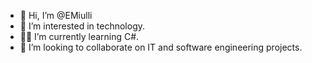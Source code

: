 - 👋 Hi, I’m @EMiulli
- 💙 I’m interested in technology.
- 👨‍🎓 I’m currently learning C#.
- 👀 I’m looking to collaborate on IT and software engineering projects.


<!---
EricMiulli/EricMiulli is a ✨ special ✨ repository because its `README.md` (this file) appears on your GitHub profile.
You can click the Preview link to take a look at your changes.
--->
